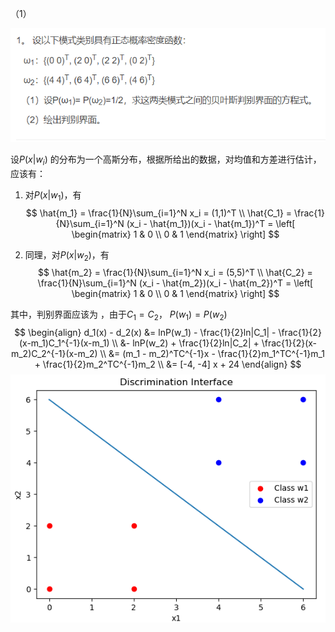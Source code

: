 （1）

![image-20210914154349700](image-20210914154349700.png)

设$P(x|w_i)$ 的分布为一个高斯分布，根据所给出的数据，对均值和方差进行估计，应该有： 

1. 对$P(x|w_1)$，有 
   $$
   \hat{m_1} = \frac{1}{N}\sum_{i=1}^N x_i = (1,1)^T \\ 
   \hat{C_1} = \frac{1}{N}\sum_{i=1}^N (x_i - \hat{m_1})(x_i - \hat{m_1})^T = \left[
   \begin{matrix}
   1 & 0 \\
   0 & 1
   \end{matrix}
   \right]
   $$

2. 同理，对$P(x|w_2)$，有 
   $$
   \hat{m_2} = \frac{1}{N}\sum_{i=1}^N x_i = (5,5)^T \\ 
   \hat{C_2} = \frac{1}{N}\sum_{i=1}^N (x_i - \hat{m_2})(x_i - \hat{m_2})^T =  \left[
   \begin{matrix}
   1 & 0 \\
   0 & 1
   \end{matrix}
   \right]
   $$
   

其中，判别界面应该为 ，由于$C_1 = C_2$， $P(w_1) = P(w_2)$
$$
\begin{align}
d_1(x) - d_2(x) &= lnP(w_1) - \frac{1}{2}ln|C_1| - \frac{1}{2}(x-m_1)C_1^{-1}(x-m_1)  \\ &- lnP(w_2) + \frac{1}{2}ln|C_2| + \frac{1}{2}(x-m_2)C_2^{-1}(x-m_2) \\ 
 &= (m_1 - m_2)^TC^{-1}x - \frac{1}{2}m_1^TC^{-1}m_1 + \frac{1}{2}m_2^TC^{-1}m_2 \\
&= [-4, -4] x + 24 
\end{align}
$$
![image-20210914185748898](image-20210914185748898.png)
